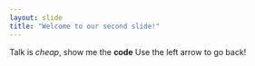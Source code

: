 ```yaml
---
layout: slide
title: "Welcome to our second slide!"
---
```

Talk is *cheap*, show me the **code**
Use the left arrow to go back!
